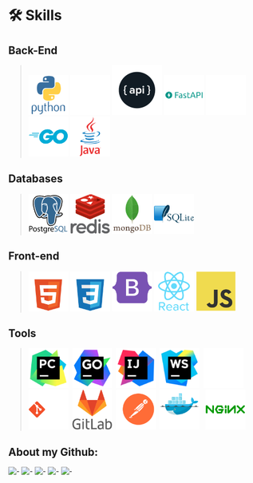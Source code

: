 # 🛠️ Skills
## Back-End

><img src="icons/lang/python-original-wordmark.svg" width=80px alt="python"/>
><img src="icons/frameworks/django-plain.svg" width=80px alt="django"/>
><img src="icons/frameworks/pngegg.png" width=100px alt="pngegg"/>
><img src="icons/frameworks/fastapi-original-wordmark.svg" width=80px alt="fastapi"/>
><img src="icons/frameworks/flask-original-wordmark.svg" width=80px alt="flask"/>
><img src="icons/lang/go-original-wordmark.svg" width=80px alt="go"/>
><img src="icons/lang/java-original-wordmark.svg" width=80px alt="java"/>

## Databases
><img src="icons/db/postgresql-original-wordmark.svg" width=80px alt="postgres"/>
><img src="icons/db/redis-original-wordmark.svg"  width=80px alt="redis"/>
><img src="icons/db/mongodb-original-wordmark.svg"  width=80px alt="mongo"/>
><img src="icons/db/sqlite-original-wordmark.svg"  width=80px alt="sqlite"/>


## Front-end
><img src="icons/lang/html5-original-wordmark.svg"  width=80px alt="sqlite"/>
><img src="icons/lang/css3-original-wordmark.svg"  width=80px alt="sqlite"/>
><img src="icons/lang/bootstrap-plain-wordmark.svg"  width=80px alt="sqlite"/>
><img src="icons/lang/react-original-wordmark.svg"  width=80px alt="sqlite"/>
><img src="icons/lang/javascript-original.svg"  width=80px alt="sqlite"/>

## Tools
><img src="icons/ide/PyCharm_icon.svg" width=80px/> 
<img src="icons/ide/GoLand_icon.svg" width=80px/> 
> <img src="icons/ide/IntelliJ_IDEA_icon.svg" width=80px/> 
> <img src="icons/ide/WebStorm_icon.svg" width=80px/> 
> <img src="icons/vsc/github-original.svg" width=80px/> 
> <img src="icons/vsc/git-original-wordmark.svg" width=80px/> 
> <img src="icons/vsc/gitlab-original-wordmark.svg" width=80px/> 
> <img src="icons/tools/postman-seeklogo.com.svg" width=80px/> 
> <img src="icons/tools/docker-original-wordmark.svg" width=80px/>  
> <img src="icons/tools/nginx-original.svg" width=80px/>

## About my Github:

![-](https://github-profile-summary-cards.vercel.app/api/cards/profile-details?username=basterrus&theme=nord_dark)
![-](https://github-profile-summary-cards.vercel.app/api/cards/most-commit-language?username=basterrus&theme=nord_dark)
![-](https://github-profile-summary-cards.vercel.app/api/cards/repos-per-language?username=basterrus&theme=nord_dark)
![-](https://github-profile-summary-cards.vercel.app/api/cards/stats?username=basterrus&theme=nord_dark)
![-](https://github-profile-summary-cards.vercel.app/api/cards/productive-time?username=basterrus&theme=nord_dark)

